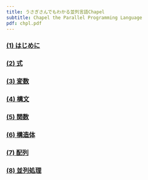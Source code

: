 ```yaml
---
title: うさぎさんでもわかる並列言語Chapel
subtitle: Chapel the Parallel Programming Language
pdf: chpl.pdf
---
```

### [(1) はじめに](https://zenn.dev/nextzlog/articles/chpl-chapter1)
### [(2) 式](https://zenn.dev/nextzlog/articles/chpl-chapter2)
### [(3) 変数](https://zenn.dev/nextzlog/articles/chpl-chapter3)
### [(4) 構文](https://zenn.dev/nextzlog/articles/chpl-chapter4)
### [(5) 関数](https://zenn.dev/nextzlog/articles/chpl-chapter5)
### [(6) 構造体](https://zenn.dev/nextzlog/articles/chpl-chapter6)
### [(7) 配列](https://zenn.dev/nextzlog/articles/chpl-chapter7)
### [(8) 並列処理](https://zenn.dev/nextzlog/articles/chpl-chapter8)
